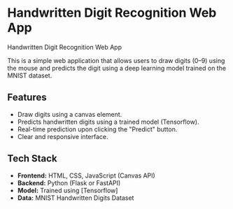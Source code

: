 #  Handwritten Digit Recognition Web App
Handwritten Digit Recognition Web App

This is a simple web application that allows users to draw digits (0–9) using the mouse and predicts the digit using a deep learning model trained on the MNIST dataset.

##  Features

- Draw digits using a canvas element.
- Predicts handwritten digits using a trained model (Tensorflow).
- Real-time prediction upon clicking the "Predict" button.
- Clear and responsive interface.

##  Tech Stack

- **Frontend:** HTML, CSS, JavaScript (Canvas API)
- **Backend:** Python (Flask or FastAPI)
- **Model:** Trained using [Tensorflow]
- **Data:** MNIST Handwritten Digits Dataset



